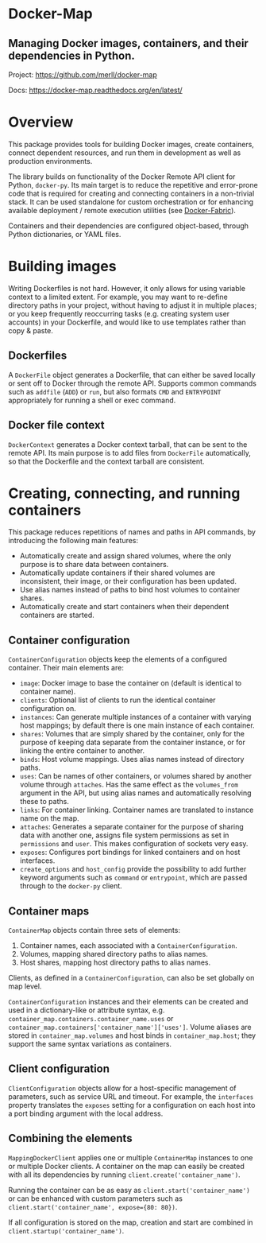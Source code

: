 Docker-Map
==========

Managing Docker images, containers, and their dependencies in Python.
---------------------------------------------------------------------

Project: https://github.com/merll/docker-map

Docs: https://docker-map.readthedocs.org/en/latest/


Overview
========
This package provides tools for building Docker images, create containers,
connect dependent resources, and run them in development as well as production
environments.

The library builds on functionality of the Docker Remote API client for Python,
`docker-py`. Its main target is to reduce the repetitive and error-prone code that is
required for creating and connecting containers in a non-trivial stack. It can be used
standalone for custom orchestration or for enhancing available deployment / remote
execution utilities (see [Docker-Fabric](https://github.com/merll/docker-fabric)).

Containers and their dependencies are configured object-based, through Python dictionaries,
or YAML files.

Building images
===============
Writing Dockerfiles is not hard. However, it only allows for using variable context to a
limited extent. For example, you may want to re-define directory paths in your project,
without having to adjust it in multiple places; or you keep frequently reoccurring tasks
(e.g. creating system user accounts) in your Dockerfile, and would like to use templates
rather than copy & paste.

Dockerfiles
-----------
A `DockerFile` object generates a Dockerfile, that can either be saved locally or sent
off to Docker through the remote API. Supports common commands such as `addfile` (`ADD`)
or `run`, but also formats `CMD` and `ENTRYPOINT` appropriately for running a shell or
exec command.

Docker file context
-------------------
`DockerContext` generates a Docker context tarball, that can be sent to the remote API.
Its main purpose is to add files from `DockerFile` automatically, so that the Dockerfile
and the context tarball are consistent.


Creating, connecting, and running containers
============================================
This package reduces repetitions of names and paths in API commands, by introducing the
following main features:

* Automatically create and assign shared volumes, where the only purpose is to share data
  between containers.
* Automatically update containers if their shared volumes are inconsistent, their image,
  or their configuration has been updated.
* Use alias names instead of paths to bind host volumes to container shares.
* Automatically create and start containers when their dependent containers are started.

Container configuration
-----------------------
`ContainerConfiguration` objects keep the elements of a configured container. Their main
elements are:

* `image`: Docker image to base the container on (default is identical to container name).
* `clients`: Optional list of clients to run the identical container configuration on.
* `instances`: Can generate multiple instances of a container with varying host mappings;
  by default there is one main instance of each container.
* `shares`: Volumes that are simply shared by the container, only for the purpose of
  keeping data separate from the container instance, or for linking the entire container
  to another.
* `binds`: Host volume mappings. Uses alias names instead of directory paths.
* `uses`: Can be names of other containers, or volumes shared by another volume through
  `attaches`. Has the same effect as the `volumes_from` argument in the API, but using alias
  names and automatically resolving these to paths.
* `links`: For container linking. Container names are translated to instance name on the map.
* `attaches`: Generates a separate container for the purpose of sharing data with another
  one, assigns file system permissions as set in `permissions` and `user`. This makes
  configuration of sockets very easy.
* `exposes`: Configures port bindings for linked containers and on host interfaces.
* `create_options` and `host_config` provide the possibility to add further keyword
  arguments such as `command` or `entrypoint`, which are passed through to the `docker-py`
  client.

Container maps
--------------
`ContainerMap` objects contain three sets of elements:

1. Container names, each associated with a `ContainerConfiguration`.
2. Volumes, mapping shared directory paths to alias names.
3. Host shares, mapping host directory paths to alias names.

Clients, as defined in a `ContainerConfiguration`, can also be set globally on map level.

`ContainerConfiguration` instances and their elements can be created and used in a
dictionary-like or attribute syntax, e.g.
`container_map.containers.container_name.uses` or
`container_map.containers['container_name']['uses']`.
Volume aliases are stored in `container_map.volumes` and host binds in
`container_map.host`; they support the same syntax variations as containers.

Client configuration
--------------------
`ClientConfiguration` objects allow for a host-specific management of parameters, such as
service URL and timeout. For example, the `interfaces` property translates the `exposes`
setting for a configuration on each host into a port binding argument with the local
address.

Combining the elements
----------------------
`MappingDockerClient` applies one or multiple `ContainerMap` instances to one or
multiple Docker clients. A container on the map can easily be created with all its
dependencies by running `client.create('container_name')`.

Running the container can be as easy as
`client.start('container_name')`
or can be enhanced with custom parameters such as
`client.start('container_name', expose={80: 80})`.

If all configuration is stored on the map, creation and start are combined in
`client.startup('container_name')`.

